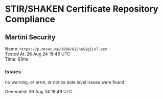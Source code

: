 # STIR/SHAKEN Certificate Repository Compliance

## Martini Security

Name: `https://p.mtsec.me/2884/Gj2neSjgILxT.pem`\
Tested At: 26 Aug 24 18:46 UTC\
Time: 91ms

### Issues

no warning, or error, or notice date level issues were found

Generated: 26 Aug 24 18:49 UTC